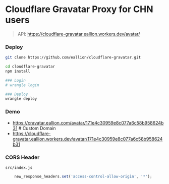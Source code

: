 # Cloudflare Gravatar Proxy for CHN users

> API: https://cloudflare-gravatar.eallion.workers.dev/avatar/

### Deploy

```bash
git clone https://github.com/eallion/cloudflare-gravatar.git

cd cloudflare-gravatar
npm install

### Login
# wrangle login

### Deploy
wrangle deploy

```

### Demo

- https://cravatar.eallion.com/avatar/171e4c30959e8c077a6c58b958624b31 # Custom Domain
- https://cloudflare-gravatar.eallion.workers.dev/avatar/171e4c30959e8c077a6c58b958624b31

### CORS Header

`src/index.js`

```js
    new_response_headers.set('access-control-allow-origin', '*');
```

